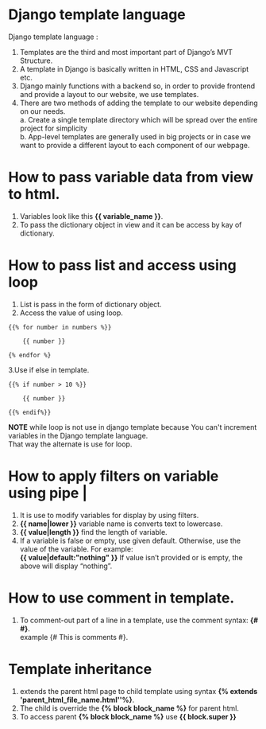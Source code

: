 # Django template language 

Django template language : 
1. Templates are the third and most important part of Django’s MVT Structure.  
2. A template in Django is basically written in HTML, CSS and Javascript etc.   
3. Django mainly functions with a backend so, in order to provide frontend and provide a layout to our website, we use templates.   
4. There are two methods of adding the template to our website depending on our needs.  
    a. Create a single template directory which will be spread over the entire project for simplicity  
    b. App-level templates are generally used in big projects or in case we want to provide a different layout to each component of our webpage.  
# How to pass variable data from view to html.  
1. Variables look like this **{{ variable_name }}**.  
2. To pass the dictionary object in view and it can be access by kay of dictionary.  
# How to  pass list and access using loop  
1. List is pass in the form of dictionary object.  
2. Access the value of using loop.  
``` 
{{% for number in numbers %}} 

    {{ number }} 

{% endfor %}   
```  
3.Use if else in template.  
``` 
{{% if number > 10 %}} 
   
    {{ number }} 
   
{{% endif%}}
```  
**NOTE** while loop is not use in django template because You can't increment variables in the Django template language.  
That way the alternate is use for loop.    

# How to apply filters on variable using pipe **|**   
1. It is use to modify variables for display by using filters.
2. **{{ name|lower }}** variable name is converts text to lowercase.  
3. **{{ value|length }}** find the length of variable. 
4. If a variable is false or empty, use given default. Otherwise, use the value of the variable. For example:  
**{{ value|default:"nothing" }}**  If value isn’t provided or is empty, the above will display “nothing”.  
# How to use comment in template.    
1. To comment-out part of a line in a template, use the comment syntax: **{# #}**.    
example {# This is comments #}.  
# Template inheritance  
1. extends the parent html page to child template using syntax **{% extends 'parent_html_file_name.html''%}**.  
2. The child is override the **{% block block_name %}** for parent html.  
3. To access parent  **{% block block_name %}** use **{{ block.super }}**
